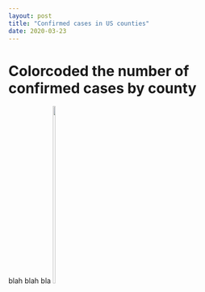 ```yaml
---
layout: post
title: "Confirmed cases in US counties"
date: 2020-03-23
---
```


# Colorcoded the number of confirmed cases by county
blah blah bla
<img src="{{ site.url }}/projects/assets/US_Mar232020_countyMap.png" width="10%" height="30%">